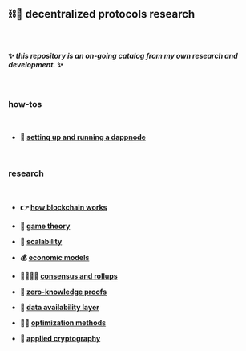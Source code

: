 ## ⛓🧱 decentralized protocols research 

<br>

####  ✨ *this repository is an *on-going* catalog from my own research and development.* ✨


<br>



### how-tos

<br>

* **🪼 [setting up and running a dappnode](dappnode)**


<br>



### research

<br>


* **👉 [how blockchain works](blockchains)**

* **👾 [game theory](game_theory)**

* **🐚 [scalability](scalability)**

* **💰 [economic models](economic_models)**

* **🫱🏻‍🫲🏽 [consensus and rollups](consensus_protocols)**

* **🧮 [zero-knowledge proofs](zero_knowledge_proofs)**

* **📀 [data availability layer](data_availability)**

* **👍🏽 [optimization methods](optimization)**
  
* **🧠 [applied cryptography](cryptography)**



<br>
